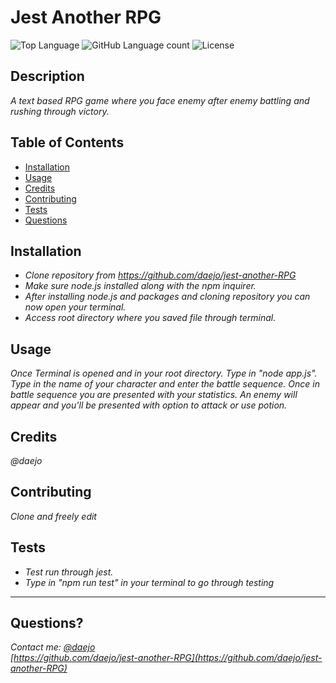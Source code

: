 # Jest Another RPG
  ![Top Language](https://img.shields.io/github/languages/top/daejo/jest-another-RPG)
  ![GitHub Language count](https://img.shields.io/github/languages/count/daejo/jest-another-RPG)
  ![License](https://img.shields.io/badge/license-MIT_License-orange.svg)

  ## Description 

  _A text based RPG game where you face enemy after enemy battling and rushing through victory._
 
  ## Table of Contents

  * [Installation](#installation)
  * [Usage](#usage)
  * [Credits](#credits)
  * [Contributing](#contributing)
  * [Tests](#tests)
  * [Questions](#questions)
  

  ## Installation

  * _Clone repository from https://github.com/daejo/jest-another-RPG_
  * _Make sure node.js installed along with the npm inquirer._
  * _After installing node.js and packages and cloning repository you can now open your terminal._
  * _Access root directory where you saved file through terminal._


  ## Usage 

  _Once Terminal is opened and in your root directory. Type in "node app.js". Type in the name of your character and enter the battle sequence. Once in battle sequence you are presented with your statistics. An enemy will appear and you'll be presented with option to attack or use potion._ 


  ## Credits

  _@daejo_


  ## Contributing

  _Clone and freely edit_


  ## Tests

  * _Test run through jest._  
  * _Type in "npm run test" in your terminal to go through testing_

  ---
  ## Questions?
  _Contact me:_
  _[@daejo](github.com/daejo)_  
  _[https://github.com/daejo/jest-another-RPG](https://github.com/daejo/jest-another-RPG)_  
